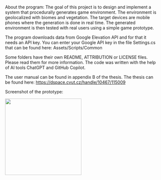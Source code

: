 About the program:
The goal of this project is to design and implement a system that procedurally generates game environment.
The environment is geolocalized with biomes and vegetation.
The target devices are mobile phones where the generation is done in real time. 
The generated environment is then tested with real users using a simple game prototype.

The program downloads data from Google Elevation API and for that it needs an API key. 
You can enter your Google API key in the file Settings.cs that can be found here: Assets/Scripts/Common

Some folders have their own README, ATTRIBUTION or LICENSE files. Please read them for more information.
The code was written with the help of AI tools ChatGPT and GitHub Copilot.

The user manual can be found in appendix B of the thesis. The thesis can be found here: https://dspace.cvut.cz/handle/10467/115009

Screenshot of the prototype:

<img src="https://github.com/user-attachments/assets/538aa1fb-94ca-4aee-bee3-4cf24ca9fcfb" width="250" />
